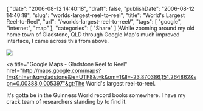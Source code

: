 {
    "date": "2006-08-12 14:40:18",
    "draft": false,
    "publishDate": "2006-08-12 14:40:18",
    "slug": "worlds-largest-reel-to-reel",
    "title": "World's Largest Reel-to-Reel",
    "url": "\/worlds-largest-reel-to-reel\/",
    "tags": [
        "google",
        "internet",
        "map"
    ],
    "categories": [
        "Share"
    ]
}While zooming around my old home town of Gladstone, QLD through Google
Map's much improved interface, I came across this from above.

![](https://farm1.staticflickr.com/797/39601288580_a5c0175f63.jpg)

&lt;a title="Google Maps - Gladstone Reel to Reel"
href="http://maps.google.com/maps?f=q&hl=en&q=gladstone&ie=UTF8&t=k&om=1&ll=-23.870386,151.264862&spn=0.00388,0.005397"&gt;The
World's largest reel-to-reel.

It's gotta be in the Guinness World record books somewhere. I have my
crack team of researchers standing by to find it.